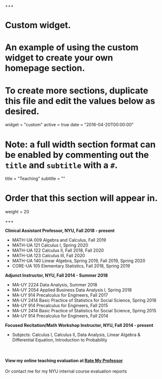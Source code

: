 +++
# Custom widget.
# An example of using the custom widget to create your own homepage section.
# To create more sections, duplicate this file and edit the values below as desired.
widget = "custom"
active = true
date = "2016-04-20T00:00:00"

# Note: a full width section format can be enabled by commenting out the `title` and `subtitle` with a `#`.
title = "Teaching"
subtitle = ""

# Order that this section will appear in.
weight = 20

+++


**Clinical Assistant Professor, NYU, Fall 2018 - present**

- MATH-UA 009 Algebra and Calculus, Fall 2019
- MATH-UA 121 Calculus I, Spring 2020
- MATH-UA 122 Calculus II, Fall 2018, Fall 2020
- MATH-UA 123 Calculus III, Fall 2020
- MATH-UA 140 Linear Algebra, Spring 2019, Fall 2019, Spring 2020
- CORE-UA 105 Elementary Statistics, Fall 2018, Spring 2019

**Adjunct Instructor, NYU, Fall 2014 - Summer 2018**

- MA-UY 2224 Data Analysis, Summer 2018
- MA-UY 2054 Applied Business Data Analysis I, Spring 2018
- MA-UY 914 Precalculus for Engineers, Fall 2017
- MA-UY 2414 Basic Practice of Statistics for Social Science, Spring 2016
- MA-UY 914 Precalculus for Engineers, Fall 2015
- MA-UY 2414 Basic Practice of Statistics for Social Science, Spring 2015
- MA-UY 914 Precalculus for Engineers, Fall 2014


**Focused Recitation/Math Workshop Instructor, NYU, Fall 2014 - present**

- Subjects: Calculus I, Calculus II, Data Analysis, Linear Algebra & Differential Equation, Introduction to Probability

<br>

#### View my online teaching evaluation at [Rate My Professor](http://www.ratemyprofessors.com/ShowRatings.jsp?tid=1966958)
Or contact me for my NYU internal course evaluation reports
